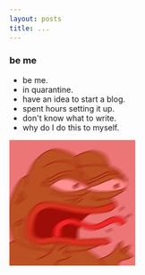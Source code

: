 ```yaml
---
layout: posts
title: ...
---
```


### be me
- be me.
- in quarantine.
- have an idea to start a blog.
- spent hours setting it up.
- don't know what to write.
- why do I do this to myself.

![alt](/images/frustrated.jpg)
